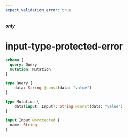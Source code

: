 ```yaml
---
expect_validation_error: true
---
```


##### only

# input-type-protected-error

```graphql @server
schema {
  query: Query
  mutation: Mutation
}

type Query {
    data: String @const(data: "value")
}

type Mutation {
    data(input: Input): String @const(data: "value")
}

input Input @protected {
  name: String
}
```